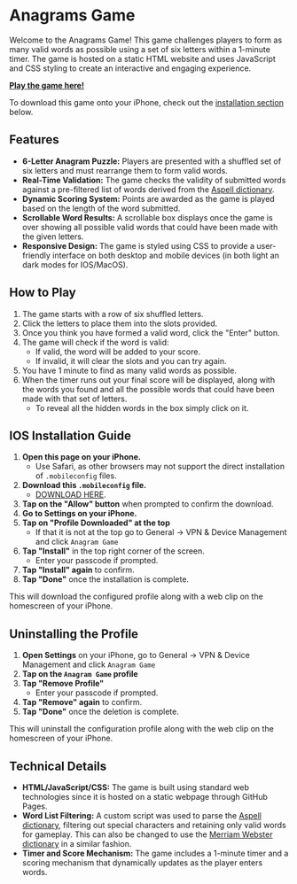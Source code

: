 # Anagrams Game

Welcome to the Anagrams Game! This game challenges players to form as many valid words as possible using a set of six letters within a 1-minute timer. The game is hosted on a static HTML website and uses JavaScript and CSS styling to create an interactive and engaging experience.

**[Play the game here!](https://carlpatel.github.io/Anagrams/)**

To download this game onto your iPhone, check out the [installation section](#ios-installation-guide) below.


## Features

- **6-Letter Anagram Puzzle:** Players are presented with a shuffled set of six letters and must rearrange them to form valid words.
- **Real-Time Validation:** The game checks the validity of submitted words against a pre-filtered list of words derived from the [Aspell dictionary](http://aspell.net/).
- **Dynamic Scoring System:** Points are awarded as the game is played based on the length of the word submitted.
- **Scrollable Word Results:** A scrollable box displays once the game is over showing all possible valid words that could have been made with the given letters.
- **Responsive Design:** The game is styled using CSS to provide a user-friendly interface on both desktop and mobile devices (in both light an dark modes for IOS/MacOS).


## How to Play

1. The game starts with a row of six shuffled letters.
2.	Click the letters to place them into the slots provided.
3.	Once you think you have formed a valid word, click the "Enter" button.
4. The game will check if the word is valid:
   - If valid, the word will be added to your score.
   - If invalid, it will clear the slots and you can try again.
5.	You have 1 minute to find as many valid words as possible.
6. When the timer runs out your final score will be displayed, along with the words you found and all the possible words that could have been made with that set of letters.
   - To reveal all the hidden words in the box simply click on it.



## IOS Installation Guide

1. **Open this page on your iPhone.**
   - Use Safari, as other browsers may not support the direct installation of `.mobileconfig` files.
2. **Download this `.mobileconfig` file.**
   - [DOWNLOAD HERE](https://github.com/CarlPatel/Anagrams/releases/download/v1.0/Anagram.mobileconfig).
3. **Tap on the "Allow" button** when prompted to confirm the download.
4. **Go to Settings on your iPhone.**
5. **Tap on "Profile Downloaded" at the top**
   - If that it is not at the top go to General &rarr; VPN & Device Management and click `Anagram Game`
6. **Tap "Install"** in the top right corner of the screen.
   - Enter your passcode if prompted.
7. **Tap "Install" again** to confirm.
8. **Tap "Done"** once the installation is complete.

This will download the configured profile along with a web clip on the homescreen of your iPhone.


## Uninstalling the Profile

1. **Open Settings** on your iPhone, go to General &rarr; VPN & Device Management and click `Anagram Game`
2. **Tap on the `Anagram Game` profile**
3. **Tap "Remove Profile"**
   - Enter your passcode if prompted.
4. **Tap "Remove" again** to confirm.
5. **Tap "Done"** once the deletion is complete.

This will uninstall the configuration profile along with the web clip on the homescreen of your iPhone.



## Technical Details

- **HTML/JavaScript/CSS:** The game is built using standard web technologies since it is hosted on a static webpage through GitHub Pages.
- **Word List Filtering:** A custom script was used to parse the [Aspell dictionary](res/aspell/README.md), filtering out special characters and retaining only valid words for gameplay. This can also be changed to use the [Merriam Webster dictionary](res/merriam_webster/README.md) in a similar fashion.
- **Timer and Score Mechanism:** The game includes a 1-minute timer and a scoring mechanism that dynamically updates as the player enters words.
